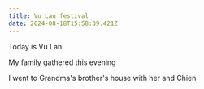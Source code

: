 ```yaml
---
title: Vu Lan festival
date: 2024-08-18T15:58:39.421Z
---
```


Today is Vu Lan

My family gathered this evening

I went to Grandma's brother's house with her and Chien
